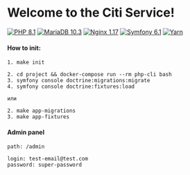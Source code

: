 # Welcome to the Citi Service!
[![PHP 8.1](https://img.shields.io/badge/php-8.1-%23777BB4?style=for-the-badge&logo=php&logoColor=black">)](https://www.php.net/releases/8_1_0.php)
[![MariaDB 10.3](https://img.shields.io/badge/MariaDB-10.3-003545?style=for-the-badge&logo=mariadb&logoColor=white)](https://mariadb.com/kb/en/mariadb-10332-release-notes/)
[![Nginx 1.17](https://img.shields.io/badge/nginx-1.17-%23009639.svg?style=for-the-badge&logo=nginx&logoColor=white)](https://nginx.org/en/CHANGES-1.18)
[![Symfony 6.1](https://img.shields.io/badge/symfony-6.1-%23000000.svg?style=for-the-badge&logo=symfony&logoColor=white)](https://symfony.com/doc/6.1)
[![Yarn](https://img.shields.io/badge/yarn-%232C8EBB.svg?style=for-the-badge&logo=yarn&logoColor=white)](https://www.npmjs.com/package/yarn/v/1.22.5)

#### How to init:
```angular2html
1. make init

2. cd project && docker-compose run --rm php-cli bash 
3. symfony console doctrine:migrations:migrate
4. symfony console doctrine:fixtures:load

или

2. make app-migrations
3. make app-fixtures
```

#### Admin panel
```angular2html
path: /admin

login: test-email@test.com
password: super-password
```

